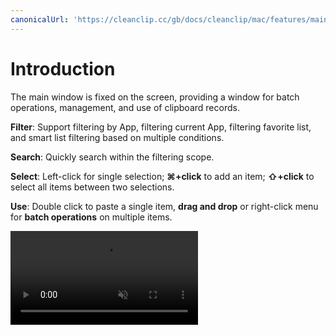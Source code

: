 ```yaml
---
canonicalUrl: 'https://cleanclip.cc/gb/docs/cleanclip/mac/features/main-window'
---
```


# Introduction

The main window is fixed on the screen, providing a window for batch operations, management, and use of clipboard records.


**Filter**: Support filtering by App, filtering current App, filtering favorite list, and smart list filtering based on multiple conditions.

**Search**: Quickly search within the filtering scope.

**Select**: Left-click for single selection; **⌘+click** to add an item; **⇧+click** to select all items between two selections.

**Use**: Double click to paste a single item, **drag and drop** or right-click menu for **batch operations** on multiple items.

<video autoplay muted loop>
    <source src="/videos/intro-1080.mp4" type="video/mp4">
    <iframe src="/videos/intro-1080.mp4" scrolling="no" border="0" frameborder="0" allow="autoplay; encrypted-media" allowfullscreen></iframe>
</video>